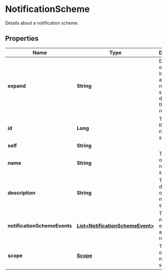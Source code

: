 

# NotificationScheme

Details about a notification scheme.
## Properties

Name | Type | Description | Notes
------------ | ------------- | ------------- | -------------
**expand** | **String** | Expand options that include additional notification scheme details in the response. |  [optional]
**id** | **Long** | The ID of the notification scheme. |  [optional]
**self** | **String** |  |  [optional]
**name** | **String** | The name of the notification scheme. |  [optional]
**description** | **String** | The description of the notification scheme. |  [optional]
**notificationSchemeEvents** | [**List&lt;NotificationSchemeEvent&gt;**](NotificationSchemeEvent.md) | The notification events and associated recipients. |  [optional]
**scope** | [**Scope**](Scope.md) | The scope of the notification scheme. |  [optional]



